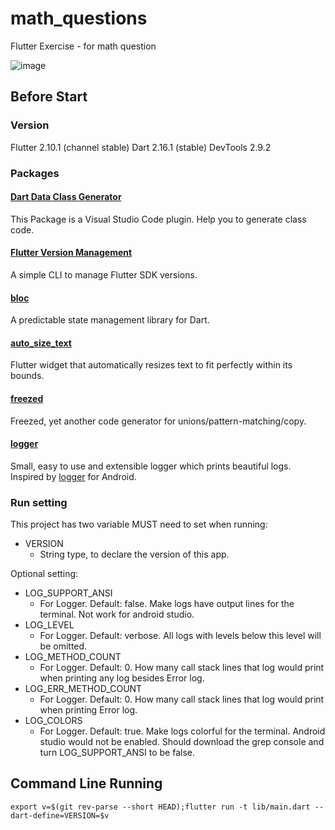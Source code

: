 # math_questions

Flutter Exercise - for math question


![image](https://github.com/IngridWangInterview/math_questions/blob/master/demo.gif)

## Before Start

### Version

Flutter 2.10.1 (channel stable)
Dart 2.16.1 (stable)
DevTools 2.9.2

### Packages

#### [Dart Data Class Generator](https://marketplace.visualstudio.com/items?itemName=BendixMa.dart-data-class-generator)

This Package is a Visual Studio Code plugin. Help you to generate class code.

#### [Flutter Version Management](https://fvm.app)

A simple CLI to manage Flutter SDK versions.

#### [bloc](https://bloclibrary.dev)

A predictable state management library for Dart.

#### [auto_size_text](https://pub.dev/packages/auto_size_text)

Flutter widget that automatically resizes text to fit perfectly within its bounds.

#### [freezed](https://pub.dev/packages/freezed)

Freezed, yet another code generator for unions/pattern-matching/copy.

#### [logger](https://pub.dev/packages/logger)

Small, easy to use and extensible logger which prints beautiful logs. Inspired
by [logger](https://github.com/orhanobut/logger) for Android.

### Run setting

This project has two variable MUST need to set when running:

- VERSION
    - String type, to declare the version of this app.

Optional setting:

- LOG_SUPPORT_ANSI
    - For Logger. Default: false. Make logs have output lines for the terminal. Not work for android
      studio.
- LOG_LEVEL
    - For Logger. Default: verbose. All logs with levels below this level will be omitted.
- LOG_METHOD_COUNT
    - For Logger. Default: 0. How many call stack lines that log would print when printing any log
      besides Error log.
- LOG_ERR_METHOD_COUNT
    - For Logger. Default: 0. How many call stack lines that log would print when printing Error
      log.
- LOG_COLORS
    - For Logger. Default: true. Make logs colorful for the terminal. Android studio would not be
      enabled. Should download the grep console and turn LOG_SUPPORT_ANSI to be false.

## Command Line Running

    export v=$(git rev-parse --short HEAD);flutter run -t lib/main.dart --dart-define=VERSION=$v
